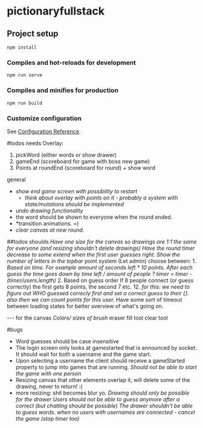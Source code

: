 # pictionaryfullstack

## Project setup
```
npm install
```

### Compiles and hot-reloads for development
```
npm run serve
```

### Compiles and minifies for production
```
npm run build
```

### Customize configuration
See [Configuration Reference](https://cli.vuejs.org/config/).

#todos needs
Overlay:
1. pickWord (either words or show drawer)
2. gameEnd (scoreboard for game with boss new game)
3. Points at roundEnd (scoreboard for round) + show word


 general
 - *show end game screen with possibility to restart*
	 - *think about overlay with points on it - probably a system with state/mutations should be implemented*
 - *undo drawing functionality*
 - the word should be shown to everyone when the round ended.
 - *transition animations. =)
 - *clear canvas at new round.*

##todos shoulds
*Have one size for the canvas so drawings are 1:1 the same for everyone (and resizing shouldn't delete drawings)*
*Have the round timer decrease to some extend when the first user guesses right.*
*Show the number of letters in the topbar*
point system
	(Let admin) choose between:
	1. *Based on time.
		For example amount of seconds left * 10 points.
		After each guess the time goes down by time left / amount of people ?
			timer = timer - (timer/users.length)*
	2. Based on guess order
		If 8 people connect (or guess correctly) the first gets 8 points, the second 7 etc.
	12. *for this: we need to figure out WHO guessed correcly first and set a correct guess to their {}.*
		*also then we can count points for this user.*
Have some sort of timeout between loading states for better overview of what's going on.

--- for the canvas
*Colors/*
*sizes of brush*
eraser
fill tool
clear tool

#bugs
* Word guesses should be case insensitive
* The login screen only looks at gamestarted that is announced by socket. It should wait for both a username and the game start.
* Upon selecting a username the client should receive a gameStarted property to jump into games that are running.
*Should not be able to start the game with one person*
* Resizing canvas that other elements overlap it, will delete some of the drawing, never to return! :(
* more resizing: shit becomes blur yo.
*Drawing should only be possible for the drawer*
*Users should not be able to guess anymore after a correct (but chatting should be possible)*
*The drawer shouldn't be able to guess words*.
*when no users with usernames are connected - cancel the game (stop timer too)*
